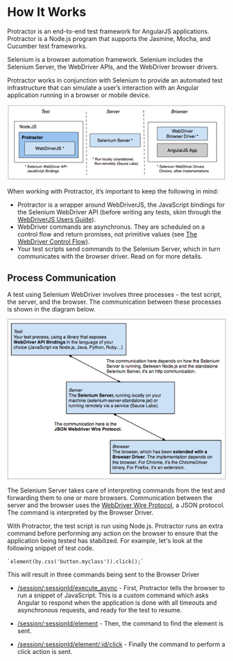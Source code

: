 How It Works
============


Protractor is an end-to-end test framework for AngularJS applications. Protractor is a Node.js program that supports the Jasmine, Mocha, and Cucumber test frameworks.

Selenium is a browser automation framework. Selenium includes the Selenium Server, the WebDriver APIs, and the WebDriver browser drivers.

Protractor works in conjunction with Selenium to provide an automated test infrastructure that can simulate a user’s interaction with an Angular application running in a browser or mobile device.

![Protractor Components Diagram](/docs/components.png)

When working with Protractor, it’s important to keep the following in mind:
 - Protractor is a wrapper around WebDriverJS, the JavaScript bindings for the Selenium WebDriver API (before writing any tests, skim through the [WebDriverJS Users Guide](https://code.google.com/p/selenium/wiki/WebDriverJs)).
 - WebDriver commands are asynchronus. They are scheduled on a control flow and return promises, not primitive values (see [The WebDriver Control Flow](/docs/control-flow.md)).
 - Your test scripts send commands to the Selenium Server, which in turn communicates with the browser driver. Read on for more details.

Process Communication
---------------------

A test using Selenium WebDriver involves three processes - the test script, the server, and the browser. The communication between these processes is shown in the diagram below.

![WebDriver test Processes Diagram](/docs/processes.png)

The Selenium Server takes care of interpreting commands from the test and forwarding them to one or more browsers. Communication between the server and the browser uses the [WebDriver Wire Protocol](https://code.google.com/p/selenium/wiki/JsonWireProtocol), a JSON protocol. The command is interpreted by the Browser Driver.

With Protractor, the test script is run using Node.js. Protractor runs an extra command before performing any action on the browser to ensure that the application being tested has stabilized. For example, let's look at the following snippet of test code.

    `element(by.css('button.myclass')).click();`

This will result in three commands being sent to the Browser Driver

 - [/session/:sessionId/execute_async](https://code.google.com/p/selenium/wiki/JsonWireProtocol#/session/:sessionId/execute_async) - First, Protractor tells the browser to run a snippet of JavaScript. This is a custom command which asks Angular to respond when the application is done with all timeouts and asynchronous requests, and ready for the test to resume.

 - [/session/:sessionId/element](https://code.google.com/p/selenium/wiki/JsonWireProtocol#POST_/session/:sessionId/element) - Then, the command to find the element is sent.

 - [/session/:sessionId/element/:id/click](https://code.google.com/p/selenium/wiki/JsonWireProtocol#POST_/session/:sessionId/element/:id/click) - Finally the command to perform a click action is sent.



